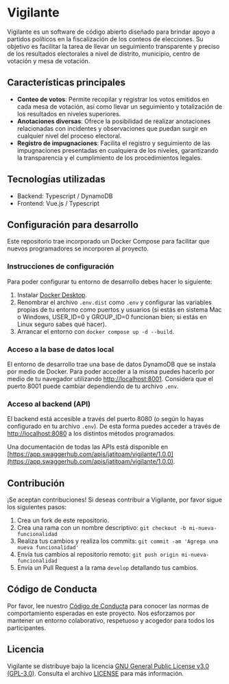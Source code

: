 # Vigilante

Vigilante es un software de código abierto diseñado para brindar apoyo a partidos políticos en la fiscalización de los conteos de elecciones. Su objetivo es facilitar la tarea de llevar un seguimiento transparente y preciso de los resultados electorales a nivel de distrito, municipio, centro de votación y mesa de votación.

## Características principales

- **Conteo de votos**: Permite recopilar y registrar los votos emitidos en cada mesa de votación, así como llevar un seguimiento y totalización de los resultados en niveles superiores.
- **Anotaciones diversas**: Ofrece la posibilidad de realizar anotaciones relacionadas con incidentes y observaciones que puedan surgir en cualquier nivel del proceso electoral.
- **Registro de impugnaciones**: Facilita el registro y seguimiento de las impugnaciones presentadas en cualquiera de los niveles, garantizando la transparencia y el cumplimiento de los procedimientos legales.

## Tecnologías utilizadas

- Backend: Typescript / DynamoDB
- Frontend: Vue.js / Typescript

## Configuración para desarrollo

Este repositorio trae incorporado un Docker Compose para facilitar que nuevos programadores se incorporen al proyecto.

### Instrucciones de configuración

Para poder configurar tu entorno de desarrollo debes hacer lo siguiente:

1. Instalar [Docker Desktop](https://docs.docker.com/engine/install/).
2. Renombrar el archivo `.env.dist` como `.env` y configurar las variables propias de tu entorno como puertos y usuarios (si estás en sistema Mac o Windows, USER_ID=0 y GROUP_ID=0 funcionan bien; si estás en Linux seguro sabes qué hacer).
3. Arrancar el entorno con `docker compose up -d --build`.

### Acceso a la base de datos local

El entorno de desarrollo trae una base de datos DynamoDB que se instala por medio de Docker. Para poder acceder a la misma puedes hacerlo por medio de tu navegador utilizando [http://localhost:8001](http://localhost:8001). Considera que el puerto 8001 puede cambiar dependiendo de tu archivo `.env`.

### Acceso al backend (API)

El backend está accesible a través del puerto 8080 (o según lo hayas configurado en tu archivo `.env`). De esta forma puedes acceder a través de [http://localhost:8080](http://localhost:8080) a los distintos métodos programados.

Una documentación de todas las APIs está disponible en [https://app.swaggerhub.com/apis/jatitoam/vigilante/1.0.0](https://app.swaggerhub.com/apis/jatitoam/vigilante/1.0.0).

## Contribución

¡Se aceptan contribuciones! Si deseas contribuir a Vigilante, por favor sigue los siguientes pasos:

1. Crea un fork de este repositorio.
2. Crea una rama con un nombre descriptivo: `git checkout -b mi-nueva-funcionalidad`
3. Realiza tus cambios y realiza los commits: `git commit -am 'Agrega una nueva funcionalidad'`
4. Envía tus cambios al repositorio remoto: `git push origin mi-nueva-funcionalidad`
5. Envía un Pull Request a la rama `develop` detallando tus cambios.

## Código de Conducta

Por favor, lee nuestro [Código de Conducta](CODE_OF_CONDUCT.md) para conocer las normas de comportamiento esperadas en este proyecto. Nos esforzamos por mantener un entorno colaborativo, respetuoso y acogedor para todos los participantes.

## Licencia

Vigilante se distribuye bajo la licencia [GNU General Public License v3.0 (GPL-3.0)](https://opensource.org/licenses/GPL-3.0). Consulta el archivo [LICENSE](https://github.com/jatitoam/vigilante/blob/main/LICENSE) para más información.
